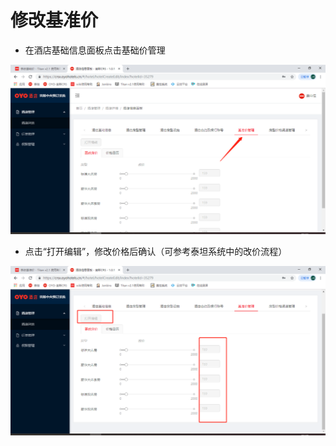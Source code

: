 # 修改基准价

* 在酒店基础信息面板点击基础价管理

![](../../../../.gitbook/assets/image%20%28200%29.png)

* 点击“打开编辑”，修改价格后确认（可参考泰坦系统中的改价流程）

![](../../../../.gitbook/assets/image%20%28287%29.png)

